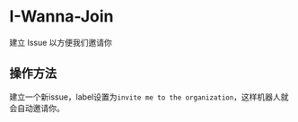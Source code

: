 # I-Wanna-Join

建立 Issue 以方便我们邀请你

## 操作方法

建立一个新issue，label设置为`invite me to the organization`，这样机器人就会自动邀请你。
